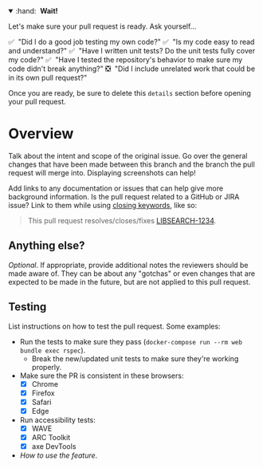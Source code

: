 <details open>
<summary> :hand:&nbsp;&nbsp;<strong>Wait!</strong></summary>

Let's make sure your pull request is ready. Ask yourself...

:white_check_mark:&nbsp;&nbsp;"Did I do a good job testing my own code?"
:white_check_mark:&nbsp;&nbsp;"Is my code easy to read and understand?"
:white_check_mark:&nbsp;&nbsp;"Have I written unit tests? Do the unit tests fully cover my code?"
:white_check_mark:&nbsp;&nbsp;"Have I tested the repository's behavior to make sure my code didn't break anything?"
:negative_squared_cross_mark:&nbsp;&nbsp;"Did I include unrelated work that could be in its own pull request?"

Once you are ready, be sure to delete this `details` section before opening your pull request.
</details>

# Overview
Talk about the intent and scope of the original issue. Go over the general changes that have been made between this branch and the branch the pull request will merge into. Displaying screenshots can help!

Add links to any documentation or issues that can help give more background information. Is the pull request related to a GitHub or JIRA issue? Link to them while using [closing keywords](https://docs.github.com/articles/closing-issues-using-keywords), like so:

> This pull request resolves/closes/fixes [LIBSEARCH-1234](https://mlit.atlassian.net/browse/LIBSEARCH-1234).

## Anything else?
_Optional_. If appropriate, provide additional notes the reviewers should be made aware of. They can be about any "gotchas" or even changes that are expected to be made in the future, but are not applied to this pull request.

## Testing
List instructions on how to test the pull request. Some examples:

- Run the tests to make sure they pass (`docker-compose run --rm web bundle exec rspec`).
  - Break the new/updated unit tests to make sure they're working properly.
- Make sure the PR is consistent in these browsers:
  - [x] Chrome
  - [x] Firefox
  - [x] Safari
  - [x] Edge
- Run accessibility tests:
  - [x] WAVE
  - [x] ARC Toolkit
  - [x] axe DevTools
- _How to use the feature_.
